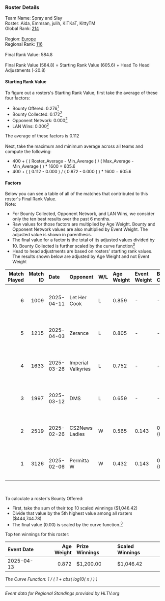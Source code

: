 ### Roster Details<br />
Team Name: Spray and Slay<br />
Roster: Aida, Emmsan, julih, KiTKaT, KittyTM<br />
Global Rank: [214](../../standings_global_2025_06_02.md)<br />
<br />
Region: [Europe]( ../../standings_europe_2025_06_02.md)<br />
Regional Rank: [116]( ../../standings_europe_2025_06_02.md)<br />
<br />
Final Rank Value:  584.8<br />
<br />
Final Rank Value (584.8) = Starting Rank Value (605.6) + Head To Head Adjustments (-20.8)<br />

#### Starting Rank Value<br />
To figure out a rosters's Starting Rank Value, first take the average of these four factors:<br />
- Bounty Offered: 0.276[<sup>1</sup>](#table2)
- Bounty Collected: 0.172[<sup>2</sup>](#table1)
- Opponent Network: 0.000[<sup>2</sup>](#table1)
- LAN Wins: 0.000[<sup>2</sup>](#table1)

The average of these factors is 0.112<br />
<br />
Next, take the maximum and minimum average across all teams and compute the following:<br />
- 400 + ( ( Roster_Average - Min_Average ) / ( Max_Average - Min_Average ) ) * 1600 = 605.6
- 400 + ( ( 0.112 - 0.000 ) / ( 0.872 - 0.000 ) ) * 1600 = 605.6


#### Factors<br />
Below you can see a table of all of the matches that contributed to this roster's Final Rank Value.<br />
Note:<br />

- For Bounty Collected, Opponent Network, and LAN Wins, we consider only the ten best results over the past 6 months.
- Raw values for those factors are multiplied by Age Weight. Bounty and Opponent Network values are also multiplied by Event Weight. The adjusted value is shown in parenthesis.
- The final value for a factor is the total of its adjusted values divided by 10. Bounty Collected is further scaled by the curve function[<sup>3</sup>](#curveFunction)
- Head to head adjustments are based on rosters' starting rank values. The results shown below are adjusted by Age Weight and not Event Weight
<span id="table1"></span><br />


| Match Played | Match ID | Date       | Opponent           | W/L | Age Weight | Event Weight | Bounty Collected | Opponent Network | LAN Wins  | H2H Adj. | Roster                               |
| -: | -: | :- | :- | :- | :- | :- | :- | :- | :- | -: | :- |
|            6 |     1009 | 2025-04-11 | Let Her Cook       | L   | 0.859      | -            | -                | -                | -         |   -12.64 | Aida, Emmsan, julih, KiTKaT, KittyTM |
|            5 |     1215 | 2025-04-03 | Zerance            | L   | 0.805      | -            | -                | -                | -         |    -7.27 | Aida, Emmsan, julih, KiTKaT, KittyTM |
|            4 |     1633 | 2025-03-26 | Imperial Valkyries | L   | 0.752      | -            | -                | -                | -         |    -4.45 | Aida, Emmsan, julih, KiTKaT, KittyTM |
|            3 |     1997 | 2025-03-12 | DMS                | L   | 0.659      | -            | -                | -                | -         |    -8.77 | Aida, Emmsan, julih, KiTKaT, KittyTM |
|            2 |     2519 | 2025-02-26 | CS2News Ladies     | W   | 0.565      | 0.143        | 0.002 (0.000)    | 0.047 (0.004)    | 0 (0.000) |     9.15 | Aida, Emmsan, julih, KiTKaT, KittyTM |
|            1 |     3126 | 2025-02-06 | Permitta W         | W   | 0.432      | 0.143        | 0.000 (0.000)    | 0.000 (0.000)    | 0 (0.000) |     3.19 | Aida, Emmsan, julih, KiTKaT, KittyTM |

<br />
<span id="table2"></span><br />
To calculate a roster's Bounty Offered:<br />

- First, take the sum of their top 10 scaled winnings ($1,046.42)
- Divide that value by the 5th highest value among all rosters ($444,744.78)
- The final value (0.00) is scaled by the curve function.[<sup>3</sup>](#curveFunction)

Top ten winnings for this roster:<br />

| Event Date | Age Weight | Prize Winnings | Scaled Winnings |
| :- | -: | :- | :- |
| 2025-04-13 |      0.872 | $1,200.00      | $1,046.42       |


<span id="curveFunction"></span>_The Curve Function: 1 / ( 1 + abs( log10( x ) ) )_<br />

---
_Event data for Regional Standings provided by HLTV.org_<br />

